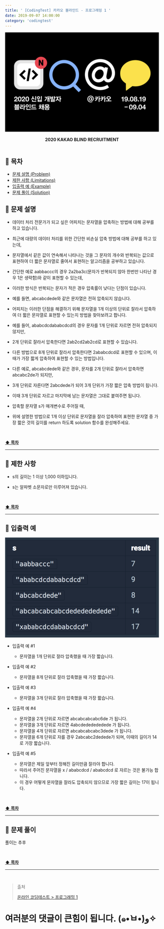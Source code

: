```yaml
---
title: ' [CodingTest] 카카오 블라인드 - 프로그래밍 1 '
date: 2019-09-07 14:00:00
category: 'codingtest'
---
```


![](../../../../assets/codingtest/kakao/kakao.blind.logo.png)

<center><strong>2020 KAKAO BLIND RECRUITMENT</strong></center>

<br />

## **💎 목차**
  * [문제 설명 (Problem)](#-문제-설명)
  * [제한 사항 (Limitations)](#-제한-사항)
  * [입출력 예 (Example)](#-입출력-예)
  * [문제 풀이 (Solution)](#-문제-풀이)

## **📕 문제 설명**

- 데이터 처리 전문가가 되고 싶은 어피치는 문자열을 압축하는 방법에 대해 공부를 하고 있습니다. 

- 최근에 대량의 데이터 처리를 위한 간단한 비손실 압축 방법에 대해 공부를 하고 있는데, 

- 문자열에서 같은 값이 연속해서 나타나는 것을 그 문자의 개수와 반복되는 값으로 표현하여 더 짧은 문자열로 줄여서 표현하는 알고리즘을 공부하고 있습니다.

- 간단한 예로 aabbaccc의 경우 2a2ba3c(문자가 반복되지 않아 한번만 나타난 경우 1은 생략함)와 같이 표현할 수 있는데, 

- 이러한 방식은 반복되는 문자가 적은 경우 압축률이 낮다는 단점이 있습니다. 

- 예를 들면, abcabcdede와 같은 문자열은 전혀 압축되지 않습니다. 

- 어피치는 이러한 단점을 해결하기 위해 문자열을 1개 이상의 단위로 잘라서 압축하여 더 짧은 문자열로 표현할 수 있는지 방법을 찾아보려고 합니다.

- 예를 들어, ababcdcdababcdcd의 경우 문자를 1개 단위로 자르면 전혀 압축되지 않지만, 

- 2개 단위로 잘라서 압축한다면 2ab2cd2ab2cd로 표현할 수 있습니다. 

- 다른 방법으로 8개 단위로 잘라서 압축한다면 2ababcdcd로 표현할 수 있으며, 이때가 가장 짧게 압축하여 표현할 수 있는 방법입니다.

- 다른 예로, abcabcdede와 같은 경우, 문자를 2개 단위로 잘라서 압축하면 abcabc2de가 되지만, 

- 3개 단위로 자른다면 2abcdede가 되어 3개 단위가 가장 짧은 압축 방법이 됩니다. 

- 이때 3개 단위로 자르고 마지막에 남는 문자열은 그대로 붙여주면 됩니다.

- 압축할 문자열 s가 매개변수로 주어질 때, 

- 위에 설명한 방법으로 1개 이상 단위로 문자열을 잘라 압축하여 표현한 문자열 중 가장 짧은 것의 길이를 return 하도록 solution 함수를 완성해주세요.

<br />

**[⬆ 목차](#-목차)**

---

## **🔖 제한 사항**

- s의 길이는 1 이상 1,000 이하입니다.

- s는 알파벳 소문자로만 이루어져 있습니다.

<br />

**[⬆ 목차](#-목차)**

---

## **📙 입출력 예**

![](../../../../assets/codingtest/kakao/kakao.blind.1.example.png)
<br />

- 입출력 예 #1
    - 문자열을 1개 단위로 잘라 압축했을 때 가장 짧습니다.

-  입출력 예 #2
    - 문자열을 8개 단위로 잘라 압축했을 때 가장 짧습니다.

- 입출력 예 #3
    - 문자열을 3개 단위로 잘라 압축했을 때 가장 짧습니다.

- 입출력 예 #4
    - 문자열을 2개 단위로 자르면 abcabcabcabc6de 가 됩니다.
    - 문자열을 3개 단위로 자르면 4abcdededededede 가 됩니다.
    - 문자열을 4개 단위로 자르면 abcabcabcabc3dede 가 됩니다.
    - 문자열을 6개 단위로 자를 경우 2abcabc2dedede가 되며, 이때의 길이가 14로 가장 짧습니다.

- 입출력 예 #5
    - 문자열은 제일 앞부터 정해진 길이만큼 잘라야 합니다.
    - 따라서 주어진 문자열을 x / ababcdcd / ababcdcd 로 자르는 것은 불가능 합니다.
    - 이 경우 어떻게 문자열을 잘라도 압축되지 않으므로 가장 짧은 길이는 17이 됩니다.

<br />

**[⬆ 목차](#-목차)**

---

## **📘 문제 풀이**

풀이는 추후
<!-- ![](../../../../assets/codingtest/kakao/kakao.blind.1.solution.png) -->
<br />

**[⬆ 목차](#-목차)**

---

<br />

> 출처
>
> <a href="https://programmers.co.kr/tryouts/9846/challenges/33723" target="_blank">온라인 코딩테스트 > 프로그래밍 1</a>

# 여러분의 댓글이 큰힘이 됩니다. (๑•̀ㅂ•́)و✧
